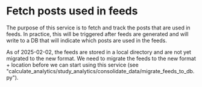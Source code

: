 # Fetch posts used in feeds

The purpose of this service is to fetch and track the posts that are used in feeds. In practice, this will be triggered after feeds are generated and will write to a DB that will indicate which posts are used in the feeds.

As of 2025-02-02, the feeds are stored in a local directory and are not yet migrated to the new format. We need to migrate the feeds to the new format + location before we can start using this service (see "calculate_analytics/study_analytics/consolidate_data/migrate_feeds_to_db.py").
